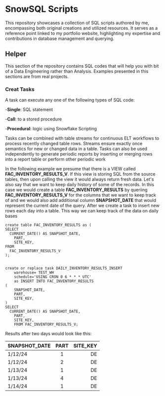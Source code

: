 # SnowSQL Scripts

This repository showcases a collection of SQL scripts authored by me, encompassing both original creations and utilized resources. It serves as a reference point linked to my portfolio website, highlighting my expertise and contributions in database management and querying.

## Helper

This section of the repository contains SQL codes that will help you with bit of a Data Engineering rather than Analysis. Examples presented in this sections are from real projects. 

### Creat Tasks
A task can execute any one of the following types of SQL code:

-**Single**: SQL statement

-**Call**: to a stored procedure

-**Procedural**: logic using Snowflake Scripting

Tasks can be combined with table streams for continuous ELT workflows to process recently changed table rows. Streams ensure exactly once semantics for new or changed data in a table. Tasks can also be used independently to generate periodic reports by inserting or merging rows into a report table or perform other periodic work

In the following example we presume that there is a VIEW called **FAC_INVENTORY_RESULTS_V**. If this view is storing SQL from the source tables, then upon calling the view it would always return fresh data. Let's also say that we want to keep daily history of some of the records. In this case we would create a table **FAC_INVENTORY_RESULTS** by queriing **FAC_INVENTORY_RESULTS_V** for the columns that we want to keep track of and we would also add additional column **SNAPSHOT_DATE** that would represent the current date of the query. After we create a task to insert new rows each day into a table. This way we can keep track of the data on daily bases
```
create table FAC_INVENTORY_RESULTS as (
SELECT
  CURRENT_DATE() AS SNAPSHOT_DATE,
	PART,
	SITE_KEY,
FROM
  FAC_INVENTORY_RESULTS_V
);


create or replace task DAILY_INVENTORY_RESULTS_INSERT
	warehouse= TEST_WH
	schedule='USING CRON 0 6 * * * UTC'
	as INSERT INTO FAC_INVENTORY_RESULTS
(   
    SNAPSHOT_DATE,
	PART,
	SITE_KEY,
) 
SELECT
  CURRENT_DATE() AS SNAPSHOT_DATE,
	PART,
	SITE_KEY,
    FROM FAC_INVENTORY_RESULTS_V;
```
Results after two days would look like this:

| SNAPSHOT_DATE |  PART  | SITE_KEY |
|:-----|:--------:|------:|
| 1/12/24   | 1 | DE |
| 1/12/24   | 2 | DE |
| 1/13/24   |  1  |   DE |
| 1/13/24   |  4  |   DE |
| 1/14/24   | 1 |    DE |


